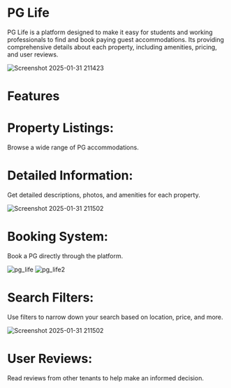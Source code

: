 # PG Life
PG Life is a platform designed to make it easy for students and working professionals to find and book paying guest accommodations. 
Its providing comprehensive details about each property, including amenities, pricing, and user reviews.

  ![Screenshot 2025-01-31 211423](https://github.com/user-attachments/assets/6322f898-e4eb-4312-b1de-747ac52a6232)


# Features
# Property Listings:
 Browse a wide range of PG accommodations.
 
 # Detailed Information: 
 Get detailed descriptions, photos, and amenities for each property.
 
  ![Screenshot 2025-01-31 211502](https://github.com/user-attachments/assets/ec6455c1-d2e6-4ebc-8a7e-36d161a48700)

# Booking System: 
Book a PG directly through the platform.

   ![pg_life](https://github.com/user-attachments/assets/cbd3e5b5-02c8-43d2-9575-3edef8a96fc5)      ![pg_life2](https://github.com/user-attachments/assets/7b24e613-5f8f-4945-85b3-9d3841c585ab)

# Search Filters: 
Use filters to narrow down your search based on location, price, and more.
  
  ![Screenshot 2025-01-31 211502](https://github.com/user-attachments/assets/457656ae-e682-4142-b4dd-9a41e0659276)

# User Reviews: 
Read reviews from other tenants to help make an informed decision.
